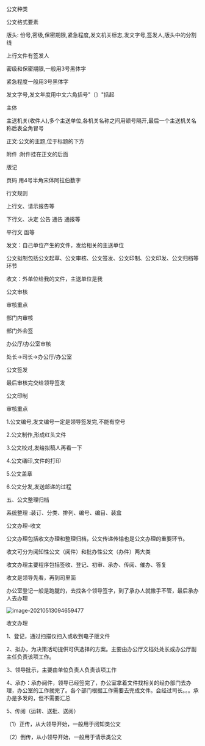 公文种类

公文格式要素

版头: 份号,密级,保密期限,紧急程度,发文机关标志,发文字号,签发人,版头中的分割线

上行文件有签发人

 密级和保密期限,一般用3号黑体字

紧急程度一般用3号黑体字

发文字号,发文年度用中文六角括号"〔〕"括起

 主体

主送机关(收件人),多个主送单位,各机关名称之间用顿号隔开,最后一个主送机关名称后表全角冒号

正文:公文的主题,位于标题的下方 

附件 :附件挂在正文的后面

 版记

页码 用4号半角宋体阿拉伯数字



行文规则

上行文、请示报告等

下行文、决定 公告 通告 通报等

平行文 函等

发文：自己单位产生的文件，发给相关的主送单位

公文拟制包括公文起草、公文审核、公文签发、公文印制、公文印发、公文归档等环节

收文：外单位给我的文件，主送单位是我

公文审核

审核重点

部门内审核

部门外会签

办公厅/办公室审核

处长->司长->办公厅/办公室

公文签发

最后审核完交给领导签发



公文印制

审核重点

1.公文编号,发文编号一定是领导签发完,不能有空号

2.公文制作,形成红头文件

3.公文校对,发给拟稿人再看一下

4.公文缮印,文件的打印

5.公文盖章

6.公文分发,发送邮递的过程

五、公文整理归档

系统整理 :装订、分类、排列、编号、编目、装盒

公文办理-收文

 公文办理包括收文办理和整理归档，公文传递传输也是公文办理的重要环节。

收文可分为阅知性公文（阅件）和批办性公文（办件）两大类

收文办理主要程序包括签收、登记、初审、承办、传阅、催办、答复

收文是领导先看，再到司里面

办公室登记一般是跑腿的，去找各个领导签字，到了承办人就撒手不管，最后承办人去办理

![image-20210513094659477](E:\乔雪芹\记录\图片\image-20210513094659477.png)



收文办理

1、登记，通过扫描仪扫入或收到电子版文件

2、拟办，为决策活动提供可供选择的方案。主要由办公厅文档处处长或办公厅副主任负责该项工作。

3、领导批示，主要由单位负责人负责该项工作

4、承办：承办阅件，领导已经签完了，办公室拿着文件找相关的经办部门去办理，办公室的工作就完了。各个部门根据工作需要去完成文件。会经过司长。。。承办是多发的，但不需要汇总

5、传阅（运转、送批、送阅）

（1）正传，从大领导开始，一般用于阅知类公文

（2）倒传，从小领导开始，一般用于请示类公文

